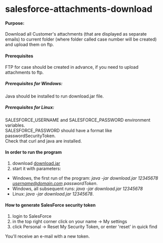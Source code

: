 # salesforce-attachments-download
#### Purpose:
Download all Customer's attachments (that are displayed as separate emails) to current folder (where folder called case number will be created) and upload them on ftp.

#### Prerequisites
FTP for case should be created in advance, if you need to upload attachments to ftp. 
##### Prerequisites for Windows:
Java should be installed to run download.jar file.  
##### Prerequisites for Linux:
SALESFORCE_USERNAME and SALESFORCE_PASSWORD environment variables.  
SALESFORCE_PASSWORD should have a format like passwordSecurityToken.  
Check that curl and java are installed.

#### In order to run the program

1) download [download.jar](https://github.com/kkrasilschikova/SFAttachmentsDownload/blob/master/download.jar)  
2) start it with parameters:
- Windows, the first run of the program: *java -jar download.jar 12345678 username@domain.com passwordToken*.
- Windows, all subsequent runs: *java -jar download.jar 12345678*
- Linux: *java -jar download.jar 12345678*.

#### How to generate SalesForce security token

1) login to SalesForce  
2) in the top right corner click on your name -> My settings  
3) click Personal -> Reset My Security Token, or enter 'reset' in quick find

You'll receive an e-mail with a new token.

